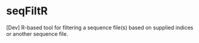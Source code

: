 # seqFiltR
[Dev] R-based tool for filtering a sequence file(s) based on supplied indices or another sequence file.
